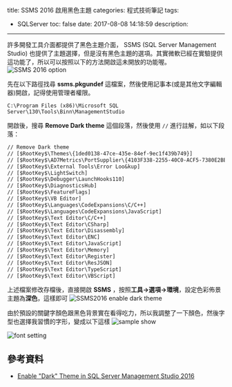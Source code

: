 title: SSMS 2016 啟用黑色主題
categories: 程式技術筆記
tags:
  - SQLServer
toc: false
date: 2017-08-08 14:18:59
description:
---

許多開發工具介面都提供了黑色主題介面， SSMS (SQL Server Management Studio) 也提供了主題選擇，但是沒有黑色主題的選項。<!-- more -->其實微軟已經在實驗提供這功能了，所以可以按照以下的方法開啟這未開放的功能喔。
![SSMS 2016 option](https://lh3.googleusercontent.com/P-tqCdQTbeaSodHPJv1UlbGcBLa_e9GyAfOG9MCd7IOKzje0d5GkPN8BJ88xYvkgPGyfHKbYd5FnDUPw-DoIDJiWAFO9gtxN7hyETtUI50Xp1RosDtUKyPancdr-6z5YKZ94YuXUN2CjAiY1UKCb72B4QAggv26YHg2xuyfiSS8aiRFcHOgzZfAizYpo9aPERf6Ce-j0xknD4zzX0C4j7OWcNJVuhlpjV8TuQhR4xAXSF-8XrpH-EGMHNsH7iscmi15GGWyruJ-W7rrMr09dC--VP33ygqoGG-K7oTAKhK8jUu5S6NSrx4NiP9aiISNYpC__6dPYzXePmkG3rDlCFoTGJOLrE7KjD0PL1Njqf-z8yzc4i7Qw-CplHWV38mxlAFCQDim8ZroyuqLPCr4sFq9EBUC6UEr9jQgZ4rpP2cjiydDUcipyZF2rb3mscxaWtZivIfzUlqj_3EyLitfJXRsegUYN2V76eAF6g9QfNI1jq4uyqe558y0LVY52iRM3Ni1hRnId_jqsXBYlW0KPX24yNI2s4D7y8zZHuV7zCWEZ9rKwUmxZ4NRM1qHF_CaLwIOhdh4kdkLdquz7Rr7xOSluJonP_meVo__8xly9aq_2kpIiBJpyOtMKBfwZ2-GEgQ-L_pdf9PNapS3YdfOhYMfiK-lnQ-yLA3gClliG_13wdw=w575-h235-no)

先在以下路徑找尋 **ssms.pkgundef** 這檔案，然後使用記事本(或是其他文字編輯器)開啟，記得使用管理者權限。
```
C:\Program Files (x86)\Microsoft SQL Server\130\Tools\Binn\ManagementStudio
```

開啟後，搜尋 **Remove Dark theme** 這個段落，然後使用 `//` 進行註解，如以下段落：

``` txt
// Remove Dark theme
// [$RootKey$\Themes\{1ded0138-47ce-435e-84ef-9ec1f439b749}]
// [$RootKey$\AD7Metrics\PortSupplier\{4103F338-2255-40C0-ACF5-7380E2BEA13D}]
// [$RootKey$\External Tools\Error Loo&kup]
// [$RootKey$\LightSwitch]
// [$RootKey$\Debugger\LaunchHooks110]
// [$RootKey$\DiagnosticsHub]
// [$RootKey$\FeatureFlags]
// [$RootKey$\VB Editor]
// [$RootKey$\Languages\CodeExpansions\C/C++]
// [$RootKey$\Languages\CodeExpansions\JavaScript]
// [$RootKey$\Text Editor\C/C++]
// [$RootKey$\Text Editor\CSharp]
// [$RootKey$\Text Editor\Disassembly]
// [$RootKey$\Text Editor\ENC]
// [$RootKey$\Text Editor\JavaScript]
// [$RootKey$\Text Editor\Memory]
// [$RootKey$\Text Editor\Register]
// [$RootKey$\Text Editor\ResJSON]
// [$RootKey$\Text Editor\TypeScript]
// [$RootKey$\Text Editor\VBScript]
```

上述檔案修改存檔後，直接開啟 **SSMS** ，按照**工具->選項->環境**，設定色彩佈景主題為**深色**，這樣即可
![SSMS2016 enable dark theme](https://lh3.googleusercontent.com/yqlkCGa-fBaJumU1ONzGSRMwYYLSYOO_DiR2JXWx_R5pNreZqxnafbXZzRGCUixiJIgUz19_FpFxp69CTcHEXsKXdHZQ48c7WxTC6StTBbEd3PwFA7f97ERAdaD5CZbj2UpKbFSPOgFrIr2anYxxwWayu4ICNf9vpjLG1FM4M0jOhUQhcAcAPEyEY2fbKBsDArdn29OE4PKpXBU1kf7r4dOTcn8Uoe5a02Ry6Prf4wZA1kRYvZ7iWXSGKrAqk4oHw5qrA8KEuiX0ByBiU5n0WeF6bxrfxLyNlLMFiINLyzsjrowi7TCFgtMKs-3CvTP-GuB63ljc6DxSO-GTxuKa2NZ9ja5AeSPCasul3PWRRbepPQKF12Hqzj_HnBIHEs-dLt0nNPbHE_56G2uobxSkKvCRlhqQaBrqaM_qLD4zmwS8Xb72ZTMIqQIJ8_XH9Cc8-KVDsmjmojHuZ3-ZQU-rtST3G6D3MkkggzzQDeAcZuTP20T-kjsuWb1vyI68eVkyE4MWFowr7a-bYBGK4EhfyKswHSpSZdr98TtZ1LCUbmshI8zGwaTV_twif66azqN-65lbHspvF8xhG0s6ajdmecOZ4osK98WMZF7tvaDYR3G29kOI0xDRebe4eec9dKXtn5R_E3XfnKortfOmNCrZJ7_6WkX17Kl59H8d9WmqqU3nxQ=w575-h235-no)

由於預設的關鍵字顏色跟黑色背景實在看得吃力，所以我調整了一下顏色，然後字型也選擇我習慣的字形，變成以下這樣
![sample show](https://lh3.googleusercontent.com/fG7PGwJalniJsBuWqkvj7XB-WAVFeagSX4RLWajou4b_bRvshJE5gGwPx3-mgRBNnESsUHUcJiXUpSimf-gm3TK2IQyNSnY8ueuYIl8CbcQKa-VHWcvyki3Je3JjAlLCI-8TOE-tMaK4ynGhfAJZ1ROcdhJS-ZtejVxtaZgusOB47aECC9PUoDyUx07GllsC3grlp1OqB9ZTJfohoz0kIHEZnnkYB6TlEDyDlkKUZ0GGGZQyTEsXTpZprvYnulznakMutZwRNfcdoejLrQPQLRoX_Ht8R0HtC0-4QsqqfMslEUUdw4_zMgu4d-aqbFf9iBBhYg5K2ReMoN99SAfH4KcO5KAv2Y-fse6sLN7ze768LH9IuYS3sm6TejDBkOjCJomHiUUrq4zE0oSWMJV0vDNtjxr8j2S8tNhu2tMFYnwrUGdWF22XBnrE7u7HSUCSC1-JrR8XRBJ4G5kJJmKy5wmKoGT7PDErFm_dlVNPCEWKLIi6vBpmP2PyXWncC8KzwIedXSTQGHqs905mPvDl_W2sIvYR2YcAY_vBQ27xXGknVz7tUrhTj-oz5Rx9XIwGUxLsdZ_EnnNc35MRJ-ygStJsNowPwFn9nGKiwd3V7Etm6kCX8E-QAAL1XI5nl-gxTgvIAvTO9Lg2QzrwETdm1laIRUXqHaxDCwXfmIsGePlA5Q=w1364-h716-no)

![font setting](https://lh3.googleusercontent.com/RUKRSRtLgeZb8hDBviCbOQ7JyKLU-PEGG_L-Dycn4qhgMMgc0qK5pbgkwOMQxHitYOq-KNgHmkt6iI62H0ZWS_A3tqvUwaVnAZiYv4Nen73qb6dDXRKElr-91OcjOQkfJDxowfl67mlMb81U3QwplYOcGshe6TvBq_CdxjAC03kg6J4zP8rujAzr4E7rzUisYed3dbJzoLqEROlDZPFD6Mn_HL2Jdxxkfm7DXJIpE9tazHpwuMPFuXvcy6TWY1C2_qY2KFktUBC52qcaz1-90N0ZDIhYoQMZ0ywsAbdMaJgB1Op3bO1weyK2OQdhi639vPzyg0fafpqvIA_UT1RyVXFRH7HrEPNiBReLOcwK-DnL5ZS9JIJXFzwAdPfwW9FQDWV8vmXNfnQ3ciasIxYqRWZoeRYMv86ea1ul-XosdTWIq2gBz9iz9LoyFb-cqf3AKwu7oRc8kNV1DoRU36U0NCupD2TqEUFJT2NeUEkxUw-HR_idVhpAsf9XGn__JiX6hrKWnbTblUQSyFZ9JempuCKchM2W5okmDu969pz2kfCiXcjIJsSHNOWrRxkZ0F5-l7QSxREeLLW_eMoOWz2psc457UQIbYqOIpT1r-Hm68luQVEj39bMa2agUJceBbc5FSxc7oMZ63pPNh9eSMTZ60e0G19qL0QIfjOGMz7_CyPcbA=w930-h551-no)

## 參考資料
- [Enable "Dark" Theme in SQL Server Management Studio 2016][1]

[1]: https://community.spiceworks.com/how_to/136505-enable-dark-theme-in-sql-server-management-studio-2016